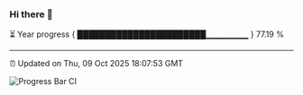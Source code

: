 ### Hi there 👋

⏳ Year progress { ███████████████████████▁▁▁▁▁▁▁ } 77.19 %

---

⏰ Updated on Thu, 09 Oct 2025 18:07:53 GMT

![Progress Bar CI](https://github.com/liununu/liununu/workflows/Progress%20Bar%20CI/badge.svg)
